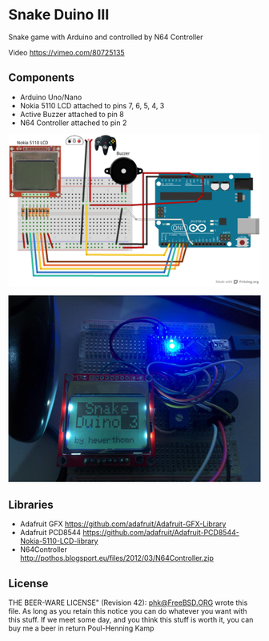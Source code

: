 # Snake Duino III

Snake game with Arduino and controlled by N64 Controller

Video https://vimeo.com/80725135

## Components
- Arduino Uno/Nano
- Nokia 5110 LCD attached to pins 7, 6, 5, 4, 3
- Active Buzzer attached to pin 8
- N64 Controller attached to pin 2

![sketch.png](sketch.png)

![snake-duino-3.jpg](snake-duino-3.jpg)

## Libraries
- Adafruit GFX     https://github.com/adafruit/Adafruit-GFX-Library
- Adafruit PCD8544 https://github.com/adafruit/Adafruit-PCD8544-Nokia-5110-LCD-library
- N64Controller    http://pothos.blogsport.eu/files/2012/03/N64Controller.zip


## License
THE BEER-WARE LICENSE" (Revision 42):
[phk@FreeBSD.ORG]() wrote this file. As long as you retain this notice you
can do whatever you want with this stuff. If we meet some day, and you think
this stuff is worth it, you can buy me a beer in return Poul-Henning Kamp
